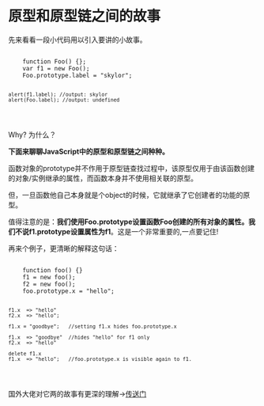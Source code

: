 <h1>原型和原型链之间的故事</h1>
<p>先来看看一段小代码用以引入要讲的小故事。</p>
<pre><code>
    function Foo() {};
    var f1 = new Foo();
    Foo.prototype.label = "skylor";

    alert(f1.label); //output: skylor
    alert(Foo.label); //output: undefined
</code></pre>
<p>Why? 为什么？</p>
<strong>下面来聊聊JavaScript中的原型和原型链之间种种。</strong>
<p>函数对象的prototype并不作用于原型链查找过程中，该原型仅用于由该函数创建的对象/实例继承的属性，而函数本身并不使用相关联的原型。</p>
<p>但，一旦函数他自己本身就是个object的时候，它就继承了它创建者的功能的原型。</p>
<p>值得注意的是：<strong>我们使用Foo.prototype设置函数Foo创建的所有对象的属性。我们不说f1.prototype设置属性为f1</strong>。这是一个非常重要的,一点要记住!</p>
<p>再来个例子，更清晰的解释这句话：</p>
<pre><code>
    function foo() {}
    f1 = new foo();
    f2 = new foo();
    foo.prototype.x = "hello";

    f1.x  => "hello"
    f2.x  => "hello";

    f1.x = "goodbye";   //setting f1.x hides foo.prototype.x

    f1.x  => "goodbye"  //hides "hello" for f1 only
    f2.x  => "hello"

    delete f1.x
    f1.x  => "hello";   //foo.prototype.x is visible again to f1.
</code></pre>
<p>国外大佬对它两的故事有更深的理解-><a href="http://www.mollypages.org/misc/js.mp" target="_blank">传送门</a></p>